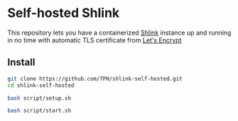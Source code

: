 # Self-hosted Shlink

This repository lets you have a containerized [Shlink](https://github.com/shlinkio/shlink) instance up and running in no time with automatic TLS certificate from [Let's Encrypt](https://letsencrypt.org/)

## Install

```bash
git clone https://github.com/7PH/shlink-self-hosted.git
cd shlink-self-hosted

bash script/setup.sh

bash script/start.sh
```
